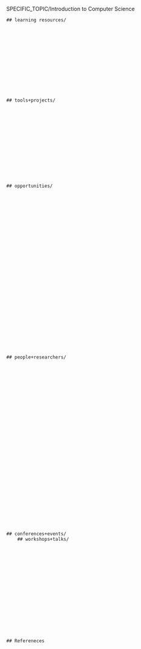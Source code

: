 SPECIFIC_TOPIC/Introduction to Computer Science

    ## learning resources/
    
    
    
    
    
    
    
    
    
    
    
    
    
    
    ## tools+projects/
        
    
    
    
    
    
    
    
    
    
    
    
    
    
    
    ## opportunities/

    
    
    
    
    
    
    
    
    
    
    
    
    
    
    
    
    
    
    
    
    
    
    
    
    
    
    
    
    
    
    ## people+researchers/

    
    
    
    
    
    
    
    
    
    
    
    
    
    
    
    
    
    
    
    
    
    
    
    
    
    
    
    
    
    
    
    ## conferences+events/
        ## workshops+talks/ 












    
    
    
    
    
    
    ## Refereneces 